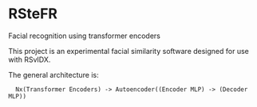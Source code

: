 # RSteFR
Facial recognition using transformer encoders 


This project is an experimental facial similarity software designed for use with RSvIDX. 

The general architecture is:

```
  Nx(Transformer Encoders) -> Autoencoder((Encoder MLP) -> (Decoder MLP))
```
